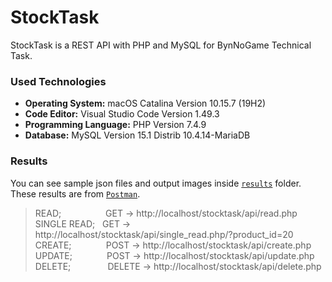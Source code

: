 # StockTask
StockTask is a REST API with PHP and MySQL for BynNoGame Technical Task.

### Used Technologies
- **Operating System:** macOS Catalina Version 10.15.7 (19H2)
- **Code Editor:** Visual Studio Code Version 1.49.3
- **Programming Language:** PHP Version 7.4.9
- **Database:** MySQL Version 15.1 Distrib 10.4.14-MariaDB


### Results
You can see sample json files and output images inside [`results`](https://github.com/YlmRdm/StockTask/tree/main/results) folder. These results are from [`Postman`](https://www.postman.com/).


> READ;&nbsp;&nbsp;&nbsp;&nbsp;&nbsp;&nbsp;&nbsp;&nbsp;&nbsp;&nbsp;&nbsp;&nbsp;&nbsp;&nbsp;&nbsp;&nbsp;&nbsp;&nbsp;GET    -> http://localhost/stocktask/api/read.php  
> SINGLE READ;&nbsp;&nbsp;&nbsp;GET    -> http://localhost/stocktask/api/single_read.php/?product_id=20  
> CREATE;&nbsp;&nbsp;&nbsp;&nbsp;&nbsp;&nbsp;&nbsp;&nbsp;&nbsp;&nbsp;&nbsp;&nbsp;&nbsp;&nbsp;POST   -> http://localhost/stocktask/api/create.php  
> UPDATE;&nbsp;&nbsp;&nbsp;&nbsp;&nbsp;&nbsp;&nbsp;&nbsp;&nbsp;&nbsp;&nbsp;&nbsp;&nbsp;&nbsp;POST   -> http://localhost/stocktask/api/update.php  
> DELETE;&nbsp;&nbsp;&nbsp;&nbsp;&nbsp;&nbsp;&nbsp;&nbsp;&nbsp;&nbsp;&nbsp;&nbsp;&nbsp;&nbsp;&nbsp;DELETE -> http://localhost/stocktask/api/delete.php  